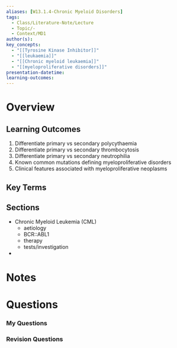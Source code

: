 ```yaml
---
aliases: [W13.1.4-Chronic Myeloid Disorders]
tags:
  - Class/Literature-Note/Lecture
  - Topic/-
  - Context/MD1
author(s): 
key_concepts:
  - "[[Tyrosine Kinase Inhibitor]]"
  - "[[leukaemia]]"
  - "[[Chronic myeloid leukaemia]]"
  - "[[myeloproliferative disorders]]"
presentation-datetime: 
learning-outcomes:
---
```



# Overview
## Learning Outcomes
1. Differentiate primary vs secondary polycythaemia
2. Differentiate primary vs secondary thrombocytosis
3. Differentiate primary vs secondary neutrophilia
4. Known common mutations defining myeloproliferative disorders
5. Clinical features associated with myeloproliferative neoplasms
## Key Terms

## Sections
- Chronic Myeloid Leukemia (CML)
	- aetiology
	- BCR::ABL1
	- therapy
	- tests/investigation
- 

# Notes


# Questions

### My Questions
### Revision Questions




